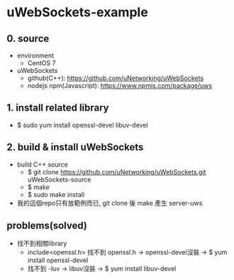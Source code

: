 # uWebSockets-example

## 0. source
* environment
  * CentOS 7
* uWebSockets
  * github(C++): https://github.com/uNetworking/uWebSockets
  * nodejs npm(Javascript): https://www.npmjs.com/package/uws

## 1. install related library
* $ sudo yum install openssl-devel libuv-devel

## 2. build & install uWebSockets
* build C++ source
  * $ git clone https://github.com/uNetworking/uWebSockets.git uWebSockets-source
  * $ make
  * $ sudo make install
* 我的這個repo只有放範例而已, git clone 後 make 產生 server-uws
  
## problems(solved)
* 找不到相關library
  * include<openssl.h> 找不到 openssl.h -> openssl-devel沒裝 -> $ yum install openssl-devel
  * 找不到 -luv -> libuv沒裝 -> $ yum install libuv-devel 
